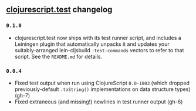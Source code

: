 ## [clojurescript.test](http://github.com/cemerick/clojurescript.test) changelog

### `0.1.0`

* clojurescript.test now ships with its test runner script, and includes a
  Leiningen plugin that automatically unpacks it and updates your
  suitably-arranged lein-cljsbuild `:test-commands` vectors to refer to that
  script. See the `README.md` for details.

### `0.0.4`

* Fixed test output when run using ClojureScript `0.0-1803` (which dropped
  previously-default `.toString()` implementations on data structure types)
  (gh-7)
* Fixed extraneous (and missing!) newlines in test runner output (gh-6)

